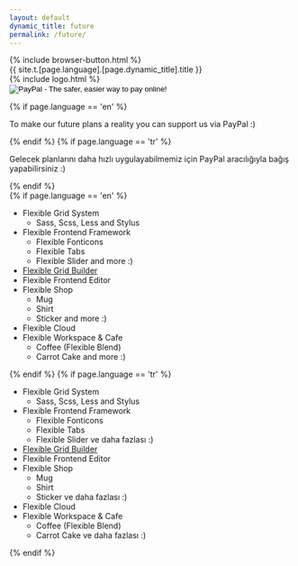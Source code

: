 ```yaml
---
layout: default
dynamic_title: future
permalink: /future/
---
```


<div class="dn-browser">
  <div class="dn-browser-header">
    {% include browser-button.html %}
    <div class="dn-style--title">{{ site.t.[page.language].[page.dynamic_title].title }}</div>
    {% include logo.html %}
  </div>
  <div class="dn-browser-body">
    <div class="dn-browser-body__item">
      <div class="dn-content">
        <form action="https://www.paypal.com/cgi-bin/webscr" method="post" target="_top">
          <input type="hidden" name="cmd" value="_s-xclick">
          <input type="hidden" name="hosted_button_id" value="NHEUHUB8863NS">
          <input type="image" src="/img/paypal-logo.svg" border="0" name="submit" alt="PayPal - The safer, easier way to pay online!">
          <img alt="" border="0" src="https://www.paypalobjects.com/tr_TR/i/scr/pixel.gif" width="1" height="1" alt="PayPal">
        </form>
        <div class="dn-space-16"></div>
        {% if page.language == 'en' %}
          <p>To make our future plans a reality you can support us via PayPal :)</p>
        {% endif %}
        {% if page.language == 'tr' %}
          <p>Gelecek planlarını daha hızlı uygulayabilmemiz için PayPal aracılığıyla bağış yapabilirsiniz :)</p>
        {% endif %}
        <div class="dn-space-16"></div>
        {% if page.language == 'en' %}
          <ul>
            <li>Flexible Grid System
              <ul>
                <li>Sass, Scss, Less and Stylus</li>
              </ul>
            </li>
            <li>Flexible Frontend Framework
              <ul>
                <li>Flexible Fonticons</li>
                <li>Flexible Tabs</li>
                <li>Flexible Slider and more :)</li>
              </ul>
            </li>
            <li><a href="https://github.com/flexiblegs/grid-builder">Flexible Grid Builder</a></li>
            <li>Flexible Frontend Editor</li>
            <li>Flexible Shop
              <ul>
                <li>Mug</li>
                <li>Shirt</li>
                <li>Sticker and more :)</li>
              </ul>
            </li>
            <li>Flexible Cloud</li>
            <li>Flexible Workspace &amp; Cafe
              <ul>
                <li>Coffee (Flexible Blend)</li>
                <li>Carrot Cake and more :)</li>
              </ul>
            </li>
          </ul>
        {% endif %}
        {% if page.language == 'tr' %}
          <ul>
            <li>Flexible Grid System
              <ul>
                <li>Sass, Scss, Less and Stylus</li>
              </ul>
            </li>
            <li>Flexible Frontend Framework
              <ul>
                <li>Flexible Fonticons</li>
                <li>Flexible Tabs</li>
                <li>Flexible Slider ve daha fazlası :)</li>
              </ul>
            </li>
            <li><a href="https://github.com/flexiblegs/grid-builder">Flexible Grid Builder</a></li>
            <li>Flexible Frontend Editor</li>
            <li>Flexible Shop
              <ul>
                <li>Mug</li>
                <li>Shirt</li>
                <li>Sticker ve daha fazlası :)</li>
              </ul>
            </li>
            <li>Flexible Cloud</li>
            <li>Flexible Workspace &amp; Cafe
              <ul>
                <li>Coffee (Flexible Blend)</li>
                <li>Carrot Cake ve daha fazlası :)</li>
              </ul>
            </li>
          </ul>
        {% endif %}
      </div>
    </div>
  </div>
</div>
